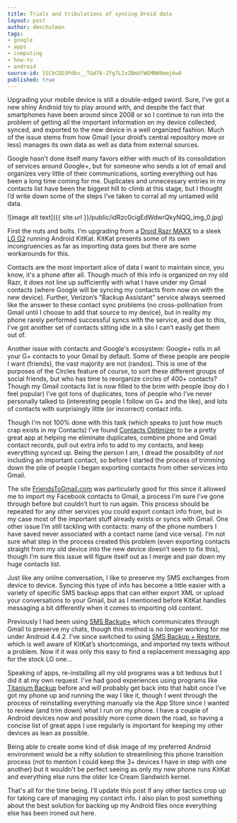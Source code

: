 ```yaml
---
title: Trials and tribulations of syncing Droid data
layout: post
author: dmschulman
tags:
- google
- apps
- computing
- how-to
- android
source-id: 1SCbCDD3Pdbv__TGd76-Zfg7LIxZBmUfWEMNW9mmj6w0
published: true
---
```

Upgrading your mobile device is still a double-edged sword. Sure, I've got a new shiny Android toy to play around with, and despite the fact that smartphones have been around since 2008 or so I continue to run into the problem of getting all the important information on my device collected, synced, and exported to the new device in a well organized fashion. Much of the issue stems from how Gmail (your droid’s central repository more or less) manages its own data as well as data from external sources.

Google hasn't done itself many favors either with much of its consolidation of services around Google+, but for someone who sends a lot of email and organizes very little of their communications, sorting everything out has been a long time coming for me. Duplicates and unnecessary entries in my contacts list have been the biggest hill to climb at this stage, but I thought I’d write down some of the steps I’ve taken to corral all my untamed wild data.

![image alt text]({{ site.url }}/public/idRzc0cigEdWdwrQkyNQQ_img_0.jpg)

First the nuts and bolts. I'm upgrading from a [Droid Razr MAXX](https://www.gsmarena.com/motorola_droid_razr_maxx-4417.php) to a sleek [LG G2](https://www.gsmarena.com/lg_g2-5543.php) running Android KitKat. KitKat presents some of its own incongruencies as far as importing data goes but there are some workarounds for this.

Contacts are the most important slice of data I want to maintain since, you know, it's a phone after all. Though much of this info is organized on my old Razr, it does not line up sufficiently with what I have under my Gmail contacts (where Google will be syncing my contacts from now on with the new device). Further, Verizon’s "Backup Assistant" service always seemed like the answer to these contact sync problems (no cross-pollination from Gmail until I choose to add that source to my device), but in reality my phone rarely performed successful syncs with the service, and due to this, I’ve got another set of contacts sitting idle in a silo I can’t easily get them out of.

Another issue with contacts and Google's ecosystem: Google+ rolls in all your G+ contacts to your Gmail by default. Some of these people are people I want (friends), the vast majority are not (randos). This is one of the purposes of the Circles feature of course, to sort these different groups of social friends, but who has time to reorganize circles of 400+ contacts? Though my Gmail contacts list is now filled to the brim with people (boy do I feel popular) I’ve got tons of duplicates, tons of people who I’ve never personally talked to (interesting people I follow on G+ and the like), and lots of contacts with surprisingly little (or incorrect) contact info.

Though I'm not 100% done with this task (which speaks to just how much crap exists in my Contacts) I’ve found [Contacts Optimizer](https://play.google.com/store/apps/details?id=com.compelson.optimizer&hl=en_US) to be a pretty great app at helping me eliminate duplicates, combine phone and Gmail contact records, pull out extra info to add to my contacts, and keep everything synced up. Being the person I am, I dread the possibility of *not* including an important contact, so before I started the process of trimming down the pile of people I began exporting contacts from other services into Gmail.

The site [FriendsToGmail.com](https://www.friendstogmail.com/) was particularly good for this since it allowed me to import my Facebook contacts to Gmail, a process I'm sure I’ve gone through before but couldn’t hurt to run again. This process should be repeated for any other services you could export contact info from, but in my case most of the important stuff already exists or syncs with Gmail. One other issue I’m still tackling with contacts: many of the phone numbers I have saved never associated with a contact name (and vice versa). I’m not sure what step in the process created this problem (even exporting contacts straight from my old device into the new device doesn’t seem to fix this), though I’m sure this issue will figure itself out as I merge and pair down my huge contacts list.

Just like any online conversation, I like to preserve my SMS exchanges from device to device. Syncing this type of info has become a little easier with a variety of specific SMS backup apps that can either export XML or upload your conversations to your Gmail, but as I mentioned before KitKat handles messaging a bit differently when it comes to importing old content.

Previously I had been using [SMS Backup+](https://play.google.com/store/apps/details?id=com.zegoggles.smssync&hl=en_US) which communicates through Gmail to preserve my chats, though this method is no longer working for me under Android 4.4.2. I've since switched to using [SMS Backup + Restore](https://play.google.com/store/apps/details?id=com.riteshsahu.SMSBackupRestore&hl=en_US), which is well aware of KitKat’s shortcomings, and imported my texts without a problem. Now if it was only this easy to find a replacement messaging app for the stock LG one…

Speaking of apps, re-installing all my old programs was a bit tedious but I did it at my own request. I've had good experiences using programs like [Titanium Backup](https://play.google.com/store/apps/details?id=com.keramidas.TitaniumBackup&hl=en_US) before and will probably get back into that habit once I’ve got my phone up and running the way I like it, though I went through the process of reinstalling everything manually via the App Store since I wanted to review (and trim down) what I run on my phone. I have a couple of Android devices now and possibly more come down the road, so having a concise list of great apps I use regularly is important for keeping my other devices as lean as possible.

Being able to create some kind of disk image of my preferred Android environment would be a nifty solution to streamlining this phone transition process (not to mention I could keep the 3+ devices I have in step with one another) but it wouldn't be perfect seeing as only my new phone runs KitKat and everything else runs the older Ice Cream Sandwich kernel.

That's all for the time being. I’ll update this post if any other tactics crop up for taking care of managing my contact info. I also plan to post something about the best solution for backing up my Android files once everything else has been ironed out here.

